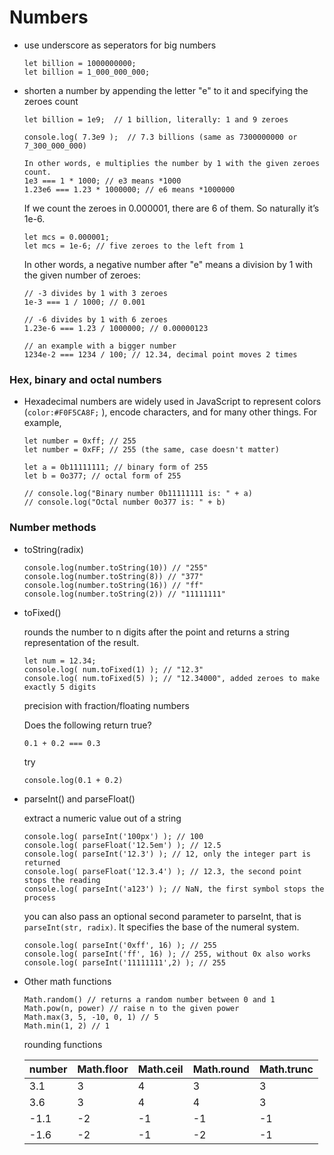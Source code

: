 # Numbers

- use underscore as seperators for big numbers
  ```
  let billion = 1000000000;
  let billion = 1_000_000_000;
  ```
- shorten a number by appending the letter "e" to it and specifying the zeroes count
  ```
  let billion = 1e9;  // 1 billion, literally: 1 and 9 zeroes
  
  console.log( 7.3e9 );  // 7.3 billions (same as 7300000000 or 7_300_000_000)
  
  In other words, e multiplies the number by 1 with the given zeroes count.
  1e3 === 1 * 1000; // e3 means *1000
  1.23e6 === 1.23 * 1000000; // e6 means *1000000    
  ```
  
  If we count the zeroes in 0.000001, there are 6 of them. So naturally it’s 1e-6.

  ```
  let mсs = 0.000001;
  let mcs = 1e-6; // five zeroes to the left from 1
  ```
  
  In other words, a negative number after "e" means a division by 1 with the given number of zeroes:
  ```
  // -3 divides by 1 with 3 zeroes
  1e-3 === 1 / 1000; // 0.001
  
  // -6 divides by 1 with 6 zeroes
  1.23e-6 === 1.23 / 1000000; // 0.00000123
  
  // an example with a bigger number
  1234e-2 === 1234 / 100; // 12.34, decimal point moves 2 times
  ```

###  Hex, binary and octal numbers
  - Hexadecimal numbers are widely used in JavaScript to represent colors (`color:#F0F5CA8F;` ), encode characters, and for many other things. For example,  
    ```  
    let number = 0xff; // 255 
    let number = 0xFF; // 255 (the same, case doesn't matter)
    ```

    ```
    let a = 0b11111111; // binary form of 255
    let b = 0o377; // octal form of 255
  
    // console.log("Binary number 0b11111111 is: " + a)
    // console.log("Octal number 0o377 is: " + b)
    ```
### Number methods
- toString(radix)
   ```
  console.log(number.toString(10)) // "255"
  console.log(number.toString(8)) // "377"
  console.log(number.toString(16)) // "ff"
  console.log(number.toString(2)) // "11111111"
   ```

 
- toFixed()
 
  rounds the number to n digits after the point and returns a string representation of the result.
  ```
  let num = 12.34;
  console.log( num.toFixed(1) ); // "12.3"
  console.log( num.toFixed(5) ); // "12.34000", added zeroes to make exactly 5 digits
  ```
  precision with fraction/floating numbers

  Does the following return true?
  ```
  0.1 + 0.2 === 0.3
  ```
  try
  ```
  console.log(0.1 + 0.2)
  ```
- parseInt() and parseFloat()
  
  extract a numeric value out of a string

  ```
  console.log( parseInt('100px') ); // 100
  console.log( parseFloat('12.5em') ); // 12.5
  console.log( parseInt('12.3') ); // 12, only the integer part is returned
  console.log( parseFloat('12.3.4') ); // 12.3, the second point stops the reading
  console.log( parseInt('a123') ); // NaN, the first symbol stops the process
  ```

  you can also pass an optional second parameter to parseInt, that is `parseInt(str, radix)`. It specifies the base of the numeral system.

  ```
  console.log( parseInt('0xff', 16) ); // 255
  console.log( parseInt('ff', 16) ); // 255, without 0x also works
  console.log( parseInt('11111111',2) ); // 255
  ```
  
- Other math functions
  ```
  Math.random() // returns a random number between 0 and 1
  Math.pow(n, power) // raise n to the given power
  Math.max(3, 5, -10, 0, 1) // 5
  Math.min(1, 2) // 1
  ```
  rounding functions

  |number	|Math.floor|	Math.ceil	|Math.round	|Math.trunc|
  |--|--|--|--|--|
  |3.1	|3|	4|	3|	3|
  |3.6	|3| 4|	4|	3|
  |-1.1	|-2|	-1|	-1|	-1|
  |-1.6	|-2|	-1|	-2|	-1|

  